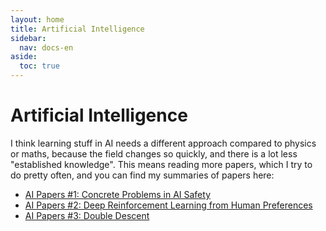 ```yaml
---
layout: home
title: Artificial Intelligence
sidebar:
  nav: docs-en
aside:
  toc: true
---
```

# Artificial Intelligence
I think learning stuff in AI needs a different approach compared to physics or maths, because the field changes so quickly, and there is a lot less "established knowledge". This means reading more papers, which I try to do pretty often, and you can find my summaries of papers here: 
* [AI Papers #1: Concrete Problems in AI Safety](/personal-notes/2021/12/16/aip3-double-descent.html)
* [AI Papers #2: Deep Reinforcement Learning from Human Preferences](/personal-notes/2021/12/11/aip2-deep-reinforcement-learning-from-human-preferences.html)
* [AI Papers #3: Double Descent](/personal-notes/2021/12/16/aip3-double-descent.html)